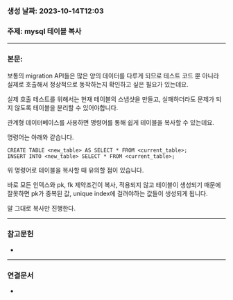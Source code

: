 ### 생성 날짜: 2023-10-14T12:03
### 주제: mysql 테이블 복사
---
### 본문:
보통의 migration API들은 많은 양의 데이터를 다루게 되므로 테스트 코드 뿐 아니라 실제로 호출해서 정상적으로 동작하는지 확인하고 싶은 필요가 있는데요.

실제 호출 테스트를 위해서는 현재 테이블의 스냅샷을 만들고, 실패하더라도 문제가 되지 않도록 테이블을 분리할 수 있어야합니다.

관계형 데이터베이스를 사용하면 명령어를 통해 쉽게 테이블을 복사할 수 있는데요.

명령어는 아래와 같습니다.
```
CREATE TABLE <new_table> AS SELECT * FROM <current_table>;
INSERT INTO <new_table> SELECT * FROM <current_table>;
```

위 명령어로 테이블을 복사할 때 유의할 점이 있습니다.

바로 모든 인덱스와 pk, fk 제약조건이 복사, 적용되지 않고 테이블이 생성되기 때문에 잘못하면 pk가 중복된 값, unique index에 걸려야하는 값들이 생성되게 됩니다.

말 그대로 복사만 진행한다. 

---
### 참고문헌
- 
---
### 연결문서
- 

